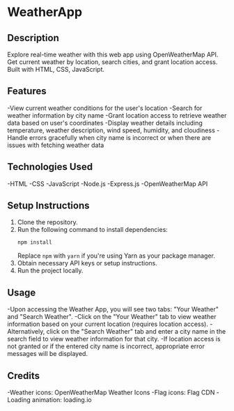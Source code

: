 # WeatherApp

## Description
Explore real-time weather with this web app using OpenWeatherMap API. Get current weather by location, search cities, and grant location access. Built with HTML, CSS, JavaScript.

## Features
-View current weather conditions for the user's location
-Search for weather information by city name
-Grant location access to retrieve weather data based on user's coordinates
-Display weather details including temperature, weather description, wind speed, humidity, and cloudiness
-Handle errors gracefully when city name is incorrect or when there are issues with fetching weather data

## Technologies Used
-HTML
-CSS
-JavaScript
-Node.js
-Express.js
-OpenWeatherMap API

## Setup Instructions
1. Clone the repository.
2. Run the following command to install dependencies:
    ```bash
    npm install
    ```
   Replace `npm` with `yarn` if you're using Yarn as your package manager.
3. Obtain necessary API keys or setup instructions.
4. Run the project locally.

## Usage
-Upon accessing the Weather App, you will see two tabs: "Your Weather" and "Search Weather".
-Click on the "Your Weather" tab to view weather information based on your current location (requires location access).
-Alternatively, click on the "Search Weather" tab and enter a city name in the search field to view weather information for that city.
-If location access is not granted or if the entered city name is incorrect, appropriate error messages will be displayed.

## Credits
-Weather icons: OpenWeatherMap Weather Icons
-Flag icons: Flag CDN
-Loading animation: loading.io
